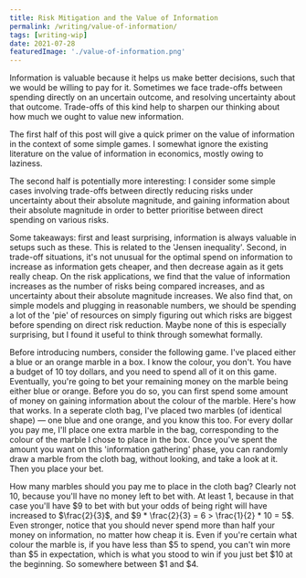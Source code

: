 ```yaml
---
title: Risk Mitigation and the Value of Information
permalink: /writing/value-of-information/
tags: [writing-wip]
date: 2021-07-28
featuredImage: './value-of-information.png'
---
```

Information is valuable because it helps us make better decisions, such that we would be willing to pay for it. Sometimes we face trade-offs between spending directly on an uncertain outcome, and resolving uncertainty about that outcome. Trade-offs of this kind help to sharpen our thinking about how much we ought to value new information.

The first half of this post will give a quick primer on the value of information in the context of some simple games. I somewhat ignore the existing literature on the value of information in economics, mostly owing to laziness.

The second half is potentially more interesting: I consider some simple cases involving trade-offs between directly reducing risks under uncertainty about their absolute magnitude, and gaining information about their absolute magnitude in order to better prioritise between direct spending on various risks.

Some takeaways: first and least surprising, information is always valuable in setups such as these.  This is related to the 'Jensen inequality'. Second, in trade-off situations, it's not unusual for the optimal spend on information to increase as information gets cheaper, and then decrease again as it gets really cheap. On the risk applications, we find that the value of information increases as the number of risks being compared increases, and as uncertainty about their absolute magnitude increases. We also find that, on simple models and plugging in reasonable numbers, we should be spending a lot of the 'pie' of resources on simply figuring out which risks are biggest before spending on direct risk reduction. Maybe none of this is especially surprising, but I found it useful to think through somewhat formally.

Before introducing numbers, consider the following game. I've placed either a blue or an orange marble in a box. I know the colour, you don't. You have a budget of 10 toy dollars, and you need to spend all of it on this game. Eventually, you're going to bet your remaining money on the marble being either blue or orange. Before you do so, you can first spend some amount of money on gaining information about the colour of the marble. Here's how that works. In a seperate cloth bag, I've placed two marbles (of identical shape) — one blue and one orange, and you know this too. For every dollar you pay me, I'll place one extra marble in the bag, corresponding to the colour of the marble I chose to place in the box. Once you've spent the amount you want on this 'information gathering' phase, you can randomly draw a marble from the cloth bag, without looking, and take a look at it. Then you place your bet.

How many marbles should you pay me to place in the cloth bag? Clearly not 10, because you'll have no money left to bet with. At least 1, because in that case you'll have \$9 to bet with but your odds of being right will have increased to $\frac{2}{3}$, and $9 * \frac{2}{3} = 6 > \frac{1}{2} * 10 = 5$. Even stronger, notice that you should never spend more than half your money on information, no matter how cheap it is. Even if you're certain what colour the marble is, if you have less than \$5 to spend, you can't win more than \$5 in expectation, which is what you stood to win if you just bet \$10 at the beginning. So somewhere between \$1 and \$4. 
